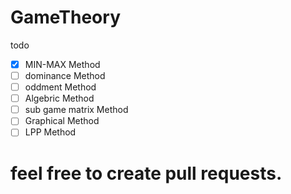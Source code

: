 # GameTheory
todo
- [x] MIN-MAX Method
- [ ] dominance Method
- [ ] oddment Method
- [ ] Algebric Method
- [ ] sub game matrix Method
- [ ] Graphical Method
- [ ] LPP Method

# feel free to create pull requests.
